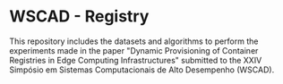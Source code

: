 # WSCAD - Registry

This repository includes the datasets and algorithms to perform the experiments made in the paper "Dynamic Provisioning of Container Registries in Edge Computing Infrastructures" submitted to the XXIV Simpósio em Sistemas Computacionais de Alto Desempenho (WSCAD). 
